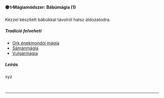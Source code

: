 #### 🟣✨Mágiamódszer: Bábúmágia (1)

Kézzel készített bábúkkal távolról hatsz áldozatodra.

##### Tradíció felveheti

- [Ork énekmondói mágia](../051_07_ork_enekmondoi_magia.md)
- [Sámánmágia](../051_06_samanmagia.md)
- [Vulgármágia](../051_02_vulgarmagia.md)

##### Leírás

xyz

<br />

---
